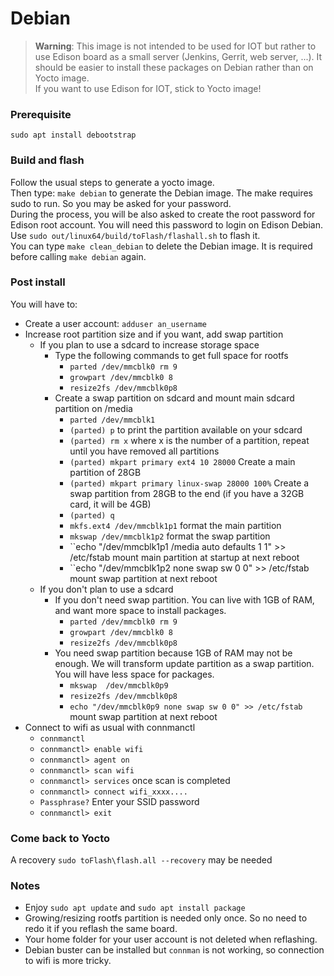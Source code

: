 # Debian
>**Warning**: This image is not intended to be used for IOT but rather to use Edison board as a small server (Jenkins, Gerrit, web server, ...). It should be easier to install these packages on Debian rather than on Yocto image.  
>If you want to use Edison for IOT, stick to Yocto image!

### Prerequisite
``sudo apt install debootstrap``

### Build and flash
Follow the usual steps to generate a yocto image.  
Then type: ``make debian`` to generate the Debian image. The make requires sudo to run. So you may be asked for your password.  
During the process, you will be also asked to create the root password for Edison root account. You will need this password to login on Edison Debian.  
Use ``sudo out/linux64/build/toFlash/flashall.sh`` to flash it.  
You can type ``make clean_debian`` to delete the Debian image. It is required before calling ``make debian`` again.  

### Post install
You will have to:
* Create a user account: ``adduser an_username``
* Increase root partition size and if you want, add swap partition
    * If you plan to use a sdcard to increase storage space
      * Type the following commands to get full space for rootfs
         * ``parted /dev/mmcblk0 rm 9``
         * ``growpart /dev/mmcblk0 8 ``
         * ``resize2fs /dev/mmcblk0p8``
      * Create a swap partition on sdcard and mount main sdcard partition on /media
         * ``parted /dev/mmcblk1``
         * ``(parted) p`` to print the partition available on your sdcard
         * ``(parted) rm x`` where x is the number of a partition, repeat until you have removed all partitions
         * ``(parted) mkpart primary ext4 10 28000`` Create a main partition of 28GB 
         * ``(parted) mkpart primary linux-swap 28000 100%`` Create a swap partition from 28GB to the end (if you have a 32GB card, it will be 4GB)
         * ``(parted) q``
         * ``mkfs.ext4 /dev/mmcblk1p1`` format the main partition
         * ``mkswap /dev/mmcblk1p2`` format the swap partition
         * ``echo "/dev/mmcblk1p1 /media auto defaults 1 1" >> /etc/fstab mount main partition at startup at next reboot
         * ``echo "/dev/mmcblk1p2 none swap sw 0 0" >> /etc/fstab mount swap partition at next reboot
    * If you don't plan to use a sdcard
      * If you don't need swap partition. You can live with 1GB of RAM, and want more space to install packages.
          * ``parted /dev/mmcblk0 rm 9``
          * ``growpart /dev/mmcblk0 8 ``
          * ``resize2fs /dev/mmcblk0p8``
      * You need swap partition because 1GB of RAM may not be enough. We will transform update partition as a swap partition. You will have less space for packages.
          * ``mkswap  /dev/mmcblk0p9``
          * ``resize2fs /dev/mmcblk0p8``
          * ``echo "/dev/mmcblk0p9 none swap sw 0 0" >> /etc/fstab`` mount swap partition at next reboot
* Connect to wifi as usual with connmanctl
    * ``connmanctl``
    * ``connmanctl> enable wifi``
    * ``connmanctl> agent on``
    * ``connmanctl> scan wifi``
    * ``connmanctl> services`` once scan is completed
    * ``connmanctl> connect wifi_xxxx....``
    * ``Passphrase?`` Enter your SSID password
    * ``connmanctl> exit``

    
    

### Come back to Yocto
A recovery ``sudo toFlash\flash.all --recovery`` may be needed

### Notes
* Enjoy ``sudo apt update`` and ``sudo apt install package``
* Growing/resizing rootfs partition is needed only once. So no need to redo it if you reflash the same board.
* Your home folder for your user account is not deleted when reflashing.
* Debian buster can be installed but ``connman`` is not working, so connection to wifi is more tricky.




           
      
   

